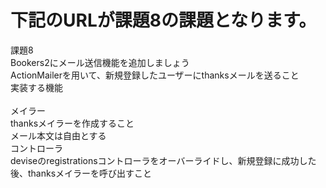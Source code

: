 # 下記のURLが課題8の課題となります。
課題8<br>
Bookers2にメール送信機能を追加しましょう<br>
ActionMailerを用いて、新規登録したユーザーにthanksメールを送ること<br>
実装する機能<br>
<br>
メイラー<br>
thanksメイラーを作成すること<br>
メール本文は自由とする<br>
コントローラ<br>
deviseのregistrationsコントローラをオーバーライドし、新規登録に成功した後、thanksメイラーを呼び出すこと
